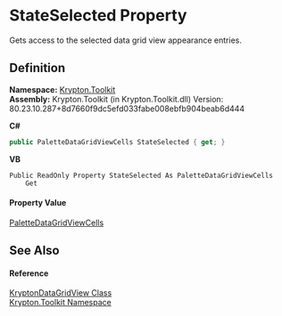 # StateSelected Property


Gets access to the selected data grid view appearance entries.



## Definition
**Namespace:** <a href="79d2eac2-21f4-54ff-7552-b20c33c30600.md">Krypton.Toolkit</a>  
**Assembly:** Krypton.Toolkit (in Krypton.Toolkit.dll) Version: 80.23.10.287+8d7660f9dc5efd033fabe008ebfb904beab6d444

**C#**
``` C#
public PaletteDataGridViewCells StateSelected { get; }
```
**VB**
``` VB
Public ReadOnly Property StateSelected As PaletteDataGridViewCells
	Get
```



#### Property Value
<a href="ccb346d5-93bd-886c-953f-b1d05a7fe865.md">PaletteDataGridViewCells</a>

## See Also


#### Reference
<a href="b763ad9e-a40e-a9d4-85a7-f45569078e74.md">KryptonDataGridView Class</a>  
<a href="79d2eac2-21f4-54ff-7552-b20c33c30600.md">Krypton.Toolkit Namespace</a>  
